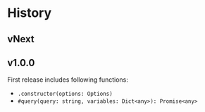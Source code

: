 # History

## vNext

## v1.0.0

First release includes following functions:

* `.constructor(options: Options)`
* `#query(query: string, variables: Dict<any>): Promise<any>`
